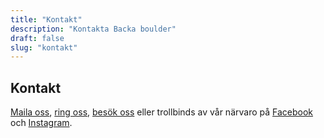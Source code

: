 ```yaml
---
title: "Kontakt"
description: "Kontakta Backa boulder"
draft: false
slug: "kontakt"
---
```


## Kontakt

[Maila oss](mailto:info@backaboulder.se), [ring oss](tel:+4670123456), 
[besök oss](https://goo.gl/maps/LBd7mzy1dTUAxJ9x6) eller trollbinds av vår närvaro på 
[Facebook](https://www.facebook.com/Backa-Boulder-100431848484291/) och 
[Instagram](https://www.instagram.com/backaboulder).